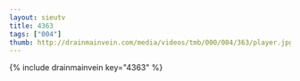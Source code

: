 ```yaml
--- 
layout: sieutv
title: 4363
tags: ["004"]
thumb: http://drainmainvein.com/media/videos/tmb/000/004/363/player.jpg
---
```

{% include drainmainvein key="4363" %} 
